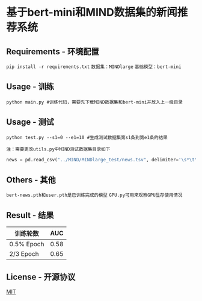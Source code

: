 # 基于bert-mini和MIND数据集的新闻推荐系统
## Requirements - 环境配置

`pip install -r requirements.txt`
`数据集：MINDlarge`
`基础模型：bert-mini`

## Usage - 训练
```
python main.py #训练代码，需要先下载MIND数据集和bert-mini并放入上一级目录
```
## Usage - 测试
```
python test.py --s1=0 --e1=10 #生成测试数据集第s1条到第e1条的结果
```
```
注：需要更改utils.py中MIND测试数据集目录如下
```
```python
news = pd.read_csv("../MIND/MINDlarge_test/news.tsv", delimiter='\s*\t\s*',header=None,index_col=0)
```
## Others - 其他
`bert-news.pth和user.pth是已训练完成的模型`
`GPU.py可用来观察GPU显存使用情况`

## Result - 结果
|  训练轮数   | AUC  |
|  ----  | ----  |
| 0.5% Epoch  | 0.58 |
| 2/3 Epoch | 0.65 |

## License - 开源协议
[MIT](https://choosealicense.com/licenses/mit/)
